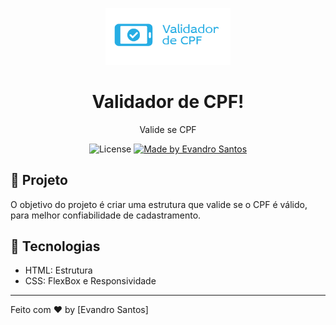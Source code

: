 <p align="center">
<img alt="logo" src="images/logo.png" width="200px"/>
</p>
<h1 align="center">
  Validador de CPF!
</h1>

<p align="center">Valide se CPF</p>

<p align="center">
  <img alt="License" src="https://img.shields.io/badge/license-MIT-191A1E">

  <a href="https://github.com/evandro-santos2020">
    <img alt="Made by Evandro Santos" src="https://img.shields.io/badge/Made%20by-Evandro%20Santos-191A1E">
  </a>


</p>


## 🚀 Projeto

O objetivo do projeto é criar uma estrutura que valide se o CPF é válido, para melhor confiabilidade de cadastramento.

## 🔧 Tecnologias

- HTML: Estrutura
- CSS: FlexBox e Responsividade

---

Feito com  ♥ by [Evandro Santos]
